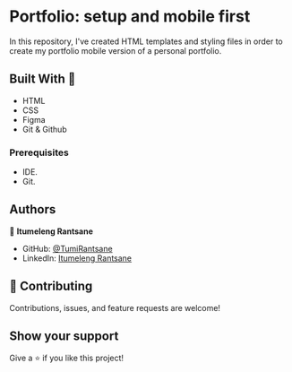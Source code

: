  # Portfolio: setup and mobile first

In this repository, I've created HTML templates and styling files in order to create my portfolio mobile version of a personal portfolio.



## Built With 🔨


- HTML
- CSS
- Figma
- Git & Github

### Prerequisites

- IDE.
- Git.



## Authors

👤 **Itumeleng Rantsane**

- GitHub: [@TumiRantsane](https://github.com/TumiRantsane)
- LinkedIn: [Itumeleng Rantsane](https://www.linkedin.com/in/itumeleng-rantsane-552a44244/)


## 🤝 Contributing

Contributions, issues, and feature requests are welcome!



## Show your support

Give a ⭐️ if you like this project!

